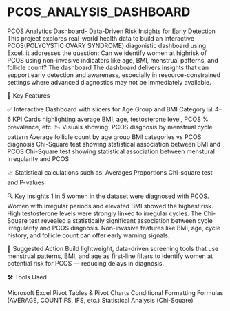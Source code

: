 # PCOS_ANALYSIS_DASHBOARD
PCOS Analytics Dashboard- Data-Driven Risk Insights for Early Detection
This project explores real-world health data to build an interactive PCOS(POLYCYSTIC OVARY SYNDROME) diagonistic dashboard using Excel. 
it addresses the question: Can we identify women at highrisk of PCOS using non-invasive indicators like age, BMI, menstrual patterns, and follicle count?
The dashboard The dashboard delivers insights that can support early detection and awareness, especially in resource-constrained settings where advanced diagnostics may not be immediately available.

🧠 Key Features

✅ Interactive Dashboard with slicers for Age Group and BMI Category
📊 4–6 KPI Cards highlighting average BMI, age, testosterone level, PCOS % prevalence, etc.
📉 Visuals showing:
PCOS diagnosis by menstrual cycle pattern
Average follicle count by age group
BMI categories vs PCOS diagnosis
Chi-Square test showing statistical association between BMI and PCOS
Chi-Square test showing statistical association between menstural irregularity and PCOS

📈 Statistical calculations such as:
Averages
Proportions
Chi-square test and P-values

🔍 Key Insights
1 in 5 women in the dataset were diagnosed with PCOS.
Women with irregular periods and elevated BMI showed the highest risk.
High testosterone levels were strongly linked to irregular cycles.
The Chi-Square test revealed a statistically significant association between cycle irregularity and PCOS diagnosis.
Non-invasive features like BMI, age, cycle history, and follicle count can offer early warning signals.

🎯 Suggested Action
Build lightweight, data-driven screening tools that use menstrual patterns, BMI, and age as first-line filters to identify women at potential risk for PCOS — reducing delays in diagnosis.

🛠 Tools Used

Microsoft Excel
Pivot Tables & Pivot Charts
Conditional Formatting
Formulas (AVERAGE, COUNTIFS, IFS, etc.)
Statistical Analysis (Chi-Square)

